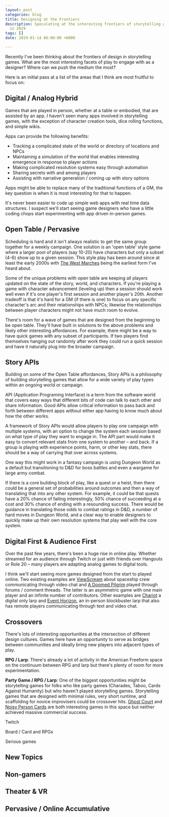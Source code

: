 ```yaml
---
layout: post
categories: blog
title: Designing at the Frontiers
description: Speculating at the interesting frontiers of storytelling game design
  in 2019
tags: []
date: 2019-01-14 06:00:00 +0000

---
```

Recently I've been thinking about the frontiers of design in storytelling games. What are the most interesting facets of play to engage with as a designer? Where can we push the medium the most?

Here is an initial pass at a list of the areas that I think are most fruitful to focus on:

## Digital / Analog Hybrid

Games that are played in person, whether at a table or embodied, that are assisted by an app. I haven't seen many apps involved in storytelling games, with the exception of character creation tools, dice rolling functions, and simple wikis.

Apps can provide the following benefits:

* Tracking a complicated state of the world or directory of locations and  NPCs
* Maintaining a simulation of the world that enables interesting emergence in response to player actions
* Making complicated resolution systems easy through automation
* Sharing secrets with and among players
* Assisting with narrative generation / coming up with story options

Apps might be able to replace many of the traditional functions of a GM, the key question is when it is most interesting for that to happen.

It's never been easier to code up simple web apps with real time data structures. I suspect we'll start seeing game designers who have a little coding chops start experimenting with app driven in-person games.

## Open Table / Pervasive

Scheduling is hard and it isn't always realistic to get the same group together for a weekly campaign. One solution is an 'open table' style game where a larger pool of players (say 10-20) have characters but only a subset (4-6) show up to a given session. This style play has been around since at least the early 2000s with [The West Marches](http://arsludi.lamemage.com/index.php/78/grand-experiments-west-marches/) being the earliest form I've heard about.

Some of the unique problems with open table are keeping all players updated on the state of the story, world, and characters. If you're playing a game with character advancement (leveling up) then a session should work well even if it's one player's first session and another player's 20th. Another tradeoff is that it's hard for a GM (if there is one) to focus on any specific character's arc and their relationships with NPCs; likewise the relationships between player characters might not have much room to evolve.

There's room for a wave of games that are designed from the beginning to be open table. They'll have built in solutions to the above problems and likely other interesting affordances. For example, there might be a way to have quick games with any subset of participants. If two players find themselves hanging out randomly after work they could run a quick session and have it naturally plug into the broader campaign.

## Story APIs

Building on some of the Open Table affordances, Story APIs is a philosophy of building storytelling games that allow for a wide variety of play types within an ongoing world or campaign.

API (Application Programing Interface) is a term from the software world that covers easy ways that different bits of code can talk to each other and share information. Good APIs allow critical information to pass back and forth between different apps without either app having to know much about how the other works.

A framework of Story APIs would allow players to play one campaign with  multiple systems, with an option to change the system each session based on what type of play they want to engage in. The API part would make it easy to convert relevant stats from one system to another – and back. If a group is playing with experience points, harm, or other key stats, there should be a way of carrying that over across systems.

One way this might work in a fantasy campaign is using Dungeon World as a default but transitioning to D&D for boss battles and even a wargame for large army combat.

If there is a core building block of play, like a quest or a heist, then there could be a general set of probabilities around outcomes and then a way of translating that into any other system. For example, it could be that quests have a 20% chance of failing interestingly, 50% chance of succeeding at a cost and 30% chance of ending with a resounding success. There would be guidance in translating those odds to combat ratings in D&D, a number of hard moves in Dungeon World, and a clear way to enable designers to quickly make up their own resolution systems that play well with the core system.

## Digital First & Audience First

Over the past few years, there's been a huge rise in online play. Whether streamed for an audience through Twitch or just with friends over Hangouts or Role 20 – many players are adapting analog games to digital tools.

I think we'll start seeing more games designed from the start to played online. Two existing examples are [ViewScream](https://www.drivethrurpg.com/product/113064/ViewScream) about spaceship crew communicating through video chat and [A Doomed Pilgrim](http://lumpley.com/index.php/anyway/thread/722) played through forums / comment threads. The latter is an asymmetric game with one main player and an infinite number of contributors. Other examples are [Chariot](https://geekinitiative.com/tgilarps/chariot-larp/) a digital only larp and [Event Horizon](http://www.eventhorizonlarp.com/), an in-person blockbuster larp that also has remote players communicating through text and video chat.

## Crossovers

There's lots of interesting opportunities at the intersection of different design cultures. Games here have an opportunity to serve as bridges between communities and ideally bring new players into adjacent types of play.

**RPG / Larp**: There's already a lot of activity in the American Freeform space on the continuum between RPG and larp but there's plenty of room for more experimentation. 

**Party Game / RPG / Larp**: One of the biggest opportunities might be storytelling games for folks who like party games (Charades, Taboo, Cards Against Humanity) but who haven't played storytelling games. Storytelling games that are designed with minimal rules, very short runtime, and scaffolding for novice improvisers could be crossover hits. [Ghost Court](http://bullypulpitgames.com/games/ghost-court/) and [Noisy Person Cards](http://paracosmpress.com/npc/) are both interesting games in this space but neither achieved massive commercial success.

Twitch

Board / Card and RPGs

Serious games

## New Topics

## Non-gamers

## Theater & VR

## Pervasive / Online Accumulative